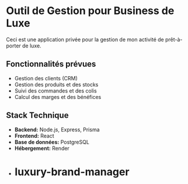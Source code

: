# Outil de Gestion pour Business de Luxe

Ceci est une application privée pour la gestion de mon activité de prêt-à-porter de luxe.

## Fonctionnalités prévues
- Gestion des clients (CRM)
- Gestion des produits et des stocks
- Suivi des commandes et des colis
- Calcul des marges et des bénéfices

## Stack Technique
- **Backend:** Node.js, Express, Prisma
- **Frontend:** React
- **Base de données:** PostgreSQL
- **Hébergement:** Render
- # luxury-brand-manager
